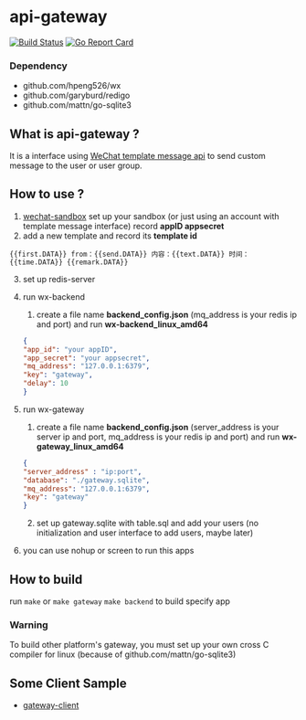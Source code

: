 api-gateway
====

[![Build Status](https://travis-ci.org/hpeng526/wx-gateway.svg?branch=master)](https://travis-ci.org/hpeng526/wx-gateway)
[![Go Report Card](https://goreportcard.com/badge/github.com/hpeng526/wx-gateway)](https://goreportcard.com/report/github.com/hpeng526/wx-gateway)
### Dependency

- github.com/hpeng526/wx
- github.com/garyburd/redigo
- github.com/mattn/go-sqlite3

## What is api-gateway ?

It is a interface using [WeChat template message api]('https://mp.weixin.qq.com/wiki?t=resource/res_main&id=mp1433751277') to send custom message to the user or user group.

## How to use ?

1. [wechat-sandbox](https://mp.weixin.qq.com/debug/cgi-bin/sandbox?t=sandbox/login) set up your sandbox (or just using an account with template message interface) record <b>appID appsecret</b>
2. add a new template and record its <b>template id</b>

```
{{first.DATA}} from：{{send.DATA}} 内容：{{text.DATA}} 时间：{{time.DATA}} {{remark.DATA}}
```

3. set up redis-server
4. run wx-backend
    1. create a file name <b>backend_config.json</b> (mq_address is your redis ip and port) and run <b>wx-backend_linux_amd64</b>

    ```json
    {
    "app_id": "your appID",
    "app_secret": "your appsecret",
    "mq_address": "127.0.0.1:6379",
    "key": "gateway",
    "delay": 10
    }
    ```

5. run wx-gateway
    1. create a file name <b>backend_config.json</b> (server_address is your server ip and port, mq_address is your redis ip and port) and run <b>wx-gateway_linux_amd64</b>

    ```json
    {
    "server_address" : "ip:port",
    "database": "./gateway.sqlite",
    "mq_address": "127.0.0.1:6379",
    "key": "gateway"
    }
    ```

    2. set up gateway.sqlite with table.sql and add your users (no initialization
 and user interface to add users, maybe later)
6. you can use nohup or screen to run this apps

## How to build

run `make` or `make gateway` `make backend` to build specify app

### Warning

To build other platform's gateway, you must set up your own cross C compiler for linux (because of github.com/mattn/go-sqlite3)

## Some Client Sample
- [gateway-client](https://github.com/hpeng526/gateway-client)
